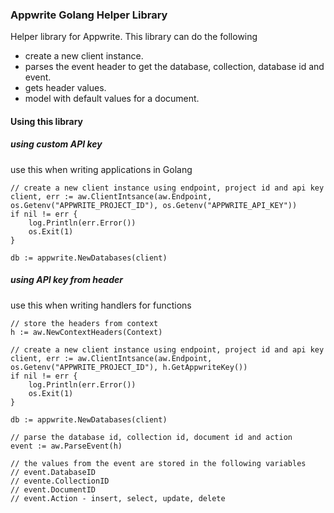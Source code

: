### Appwrite Golang Helper Library

Helper library for Appwrite. This library can do the following
- create a new client instance.
- parses the event header to get the database, collection, database id and event.
- gets header values.
- model with default values for a document.

#### Using this library

##### using custom API key
use this when writing applications in Golang

```golang
// create a new client instance using endpoint, project id and api key
client, err := aw.ClientIntsance(aw.Endpoint, os.Getenv("APPWRITE_PROJECT_ID"), os.Getenv("APPWRITE_API_KEY"))
if nil != err {
    log.Println(err.Error())
    os.Exit(1)
}

db := appwrite.NewDatabases(client)
```

##### using API key from header
use this when writing handlers for functions

```golang
// store the headers from context
h := aw.NewContextHeaders(Context)

// create a new client instance using endpoint, project id and api key
client, err := aw.ClientIntsance(aw.Endpoint, os.Getenv("APPWRITE_PROJECT_ID"), h.GetAppwriteKey())
if nil != err {
    log.Println(err.Error())
    os.Exit(1)
}

db := appwrite.NewDatabases(client)

// parse the database id, collection id, document id and action
event := aw.ParseEvent(h)

// the values from the event are stored in the following variables
// event.DatabaseID
// evente.CollectionID
// event.DocumentID
// event.Action - insert, select, update, delete

```

